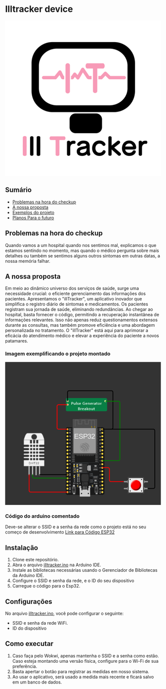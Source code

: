 # Illtracker device
![Logoilltracker](/illtrackerlogo.png)

## Sumário
- [Problemas na hora do checkup](#problemas-na-hora-do-checkup)
- [A nossa proposta](#a-nossa-proposta)
- [Exemplos do projeto](#imagem-exemplificando-o-projeto-montado)
- [Planos Para o futuro](#melhorias-futuras)

## Problemas na hora do checkup
Quando vamos a um hospital quando nos sentimos mal, explicamos o que estamos sentindo no momento, mas quando o médico pergunta sobre mais detalhes ou também se sentimos alguns outros sintomas em outras datas, a nossa memória falhar.

## A nossa proposta
Em meio ao dinâmico universo dos serviços de saúde, surge uma necessidade crucial: o eficiente gerenciamento das informações dos pacientes. Apresentamos o "illTracker", um aplicativo inovador que simplifica o registro diário de sintomas e medicamentos. Os pacientes registram sua jornada de saúde, eliminando redundâncias. Ao chegar ao hospital, basta fornecer o código, permitindo a recuperação instantânea de informações relevantes. Isso não apenas reduz questionamentos extensos durante as consultas, mas também promove eficiência e uma abordagem personalizada no tratamento. O "illTracker" está aqui para aprimorar a eficácia do atendimento médico e elevar a experiência do paciente a novos patamares.

### Imagem exemplificando o projeto montado
![Imagem Arduino Montado](/hardware.png)

### Código do arduino comentado
Deve-se alterar o SSID e a senha da rede como o projeto está no seu começo de desenvolvimento [Link para Código ESP32](/illtracker.ino)

## Instalação
1. Clone este repositório.
2. Abra o arquivo [illtracker.ino](/illtracker.ino) na Arduino IDE.
3. Instale as bibliotecas necessárias usando o Gerenciador de Bibliotecas da Arduino IDE.
4. Configure o SSID e senha da rede, e o ID do seu dispositivo
5. Carregue o código para o Esp32.

## Configurações
No arquivo [illtracker.ino](/illtracker.ino), você pode configurar o seguinte:
- SSID e senha da rede WiFi.
- ID do dispositivo

## Como executar
1. Caso faça pelo Wokwi, apenas mantenha o SSID e a senha como estão. Caso esteja montando uma versão física, configure para o Wi-Fi de sua preferência.
2. Basta apertar o botão para registrar as medidas em nosso sistema.
3. Ao usar o aplicativo, será usado a medida mais recente e ficará salvo em um banco de dados.
